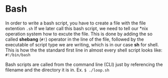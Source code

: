 # Bash

In order to write a bash script, you have to create a file with the file extention ```.sh``` If we later call this bash script, we need to tell our *nix operation system how to excute the file. This is done by adding the so called **shebang** (```#!```) operator in the line of the file, followed by the executable of script type we are writing, which is in our case **sh** for shell. This is how the the standard first line in almost every shell script looks like:
  ``` #!/bin/bash```

Bash scripts are called from the command line (CLI) just by referencing the filename and the directory it is in. Ex. ```$ ./loop.sh```

